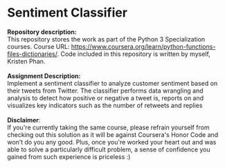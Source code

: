 # Sentiment Classifier

__Repository description:__
<br/>
This repository stores the work as part of the Python 3 Specialization courses. Course URL: https://www.coursera.org/learn/python-functions-files-dictionaries/. Code included in this repository is written by myself, Kristen Phan.
<br/>
<br/>
__Assignment Description:__
<br/>
Implement a sentiment classifier to analyze customer sentiment based on their tweets from Twitter. The classifier performs data wrangling and analysis to detect how positive or negative a tweet is, reports on and visualizes key indicators such as the number of retweets and replies 
<br/>
<br/>
__Disclaimer__: 
<br/>
If you're currently taking the same course, please refrain yourself from checking out this solution as it will be against Coursera's Honor Code and won’t do you any good. Plus, once you're worked your heart out and was able to solve a particularly difficult problem, a sense of confidence you gained from such experience is priceless :)
